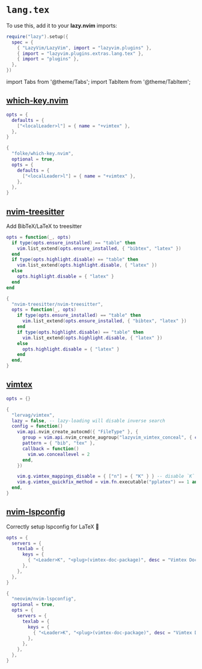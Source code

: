 # `lang.tex`

<!-- plugins:start -->

To use this, add it to your **lazy.nvim** imports:

```lua title="lua/config/lazy.lua" {4}
require("lazy").setup({
  spec = {
    { "LazyVim/LazyVim", import = "lazyvim.plugins" },
    { import = "lazyvim.plugins.extras.lang.tex" },
    { import = "plugins" },
  },
})
```

import Tabs from '@theme/Tabs';
import TabItem from '@theme/TabItem';

## [which-key.nvim](https://github.com/folke/which-key.nvim)

<Tabs>

<TabItem value="opts" label="Options">

```lua
opts = {
  defaults = {
    ["<localLeader>l"] = { name = "+vimtex" },
  },
}
```

</TabItem>


<TabItem value="code" label="Full Spec">

```lua
{
  "folke/which-key.nvim",
  optional = true,
  opts = {
    defaults = {
      ["<localLeader>l"] = { name = "+vimtex" },
    },
  },
}
```

</TabItem>

</Tabs>

## [nvim-treesitter](https://github.com/nvim-treesitter/nvim-treesitter)

 Add BibTeX/LaTeX to treesitter


<Tabs>

<TabItem value="opts" label="Options">

```lua
opts = function(_, opts)
  if type(opts.ensure_installed) == "table" then
    vim.list_extend(opts.ensure_installed, { "bibtex", "latex" })
  end
  if type(opts.highlight.disable) == "table" then
    vim.list_extend(opts.highlight.disable, { "latex" })
  else
    opts.highlight.disable = { "latex" }
  end
end
```

</TabItem>


<TabItem value="code" label="Full Spec">

```lua
{
  "nvim-treesitter/nvim-treesitter",
  opts = function(_, opts)
    if type(opts.ensure_installed) == "table" then
      vim.list_extend(opts.ensure_installed, { "bibtex", "latex" })
    end
    if type(opts.highlight.disable) == "table" then
      vim.list_extend(opts.highlight.disable, { "latex" })
    else
      opts.highlight.disable = { "latex" }
    end
  end,
}
```

</TabItem>

</Tabs>

## [vimtex](https://github.com/lervag/vimtex)

<Tabs>

<TabItem value="opts" label="Options">

```lua
opts = {}
```

</TabItem>


<TabItem value="code" label="Full Spec">

```lua
{
  "lervag/vimtex",
  lazy = false, -- lazy-loading will disable inverse search
  config = function()
    vim.api.nvim_create_autocmd({ "FileType" }, {
      group = vim.api.nvim_create_augroup("lazyvim_vimtex_conceal", { clear = true }),
      pattern = { "bib", "tex" },
      callback = function()
        vim.wo.conceallevel = 2
      end,
    })

    vim.g.vimtex_mappings_disable = { ["n"] = { "K" } } -- disable `K` as it conflicts with LSP hover
    vim.g.vimtex_quickfix_method = vim.fn.executable("pplatex") == 1 and "pplatex" or "latexlog"
  end,
}
```

</TabItem>

</Tabs>

## [nvim-lspconfig](https://github.com/neovim/nvim-lspconfig)

 Correctly setup lspconfig for LaTeX 🚀


<Tabs>

<TabItem value="opts" label="Options">

```lua
opts = {
  servers = {
    texlab = {
      keys = {
        { "<Leader>K", "<plug>(vimtex-doc-package)", desc = "Vimtex Docs", silent = true },
      },
    },
  },
}
```

</TabItem>


<TabItem value="code" label="Full Spec">

```lua
{
  "neovim/nvim-lspconfig",
  optional = true,
  opts = {
    servers = {
      texlab = {
        keys = {
          { "<Leader>K", "<plug>(vimtex-doc-package)", desc = "Vimtex Docs", silent = true },
        },
      },
    },
  },
}
```

</TabItem>

</Tabs>

<!-- plugins:end -->
